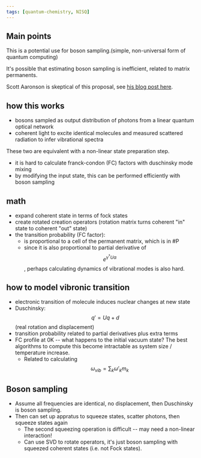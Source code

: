 ```yaml
---
tags: [quantum-chemistry, NISQ]
---
```

## Main points

This is a potential use for boson sampling.(simple, non-universal form of quantum computing)

It's possible that estimating boson sampling is inefficient, related to matrix permanents.

Scott Aaronson is skeptical of this proposal, see [his blog post here](https://www.scottaaronson.com/blog/?p=5159).


## how this works
* bosons sampled as output distribution of photons from a linear quantum optical network
* coherent light to excite identical molecules and measured scattered radiation to infer vibrational spectra

These two are equivalent with a non-linear state preparation step.
* it is hard to calculate franck-condon (FC) factors with duschinsky mode mixing
* by modifying the input state, this can be performed efficiently with boson sampling

## math
* expand coherent state in terms of fock states
* create rotated creation operators (rotation matrix turns coherent "in" state to coherent "out" state)
* the transition probability (FC factor):
  * is proportional to a cell of the permanent matrix, which is in #P
  * since it is also proportional to partial derivative of $$e^{\gamma^\dagger U \alpha}$$, perhaps calculating dynamics of vibrational modes is also hard.

## how to model vibronic transition
* electronic transition of molecule induces nuclear changes at new state
* Duschinsky: $$q' = Uq + d$$  (real rotation and displacement)
* transition probability related to partial derivatives plus extra terms
* FC profile at 0K -- what happens to the initial vacuum state? The best algorithms to compute this become intractable as system size / temperature increase.
  * Related to calculating $$\omega_{vib} = \sum_k \omega'_k m_k$$

## Boson sampling
* Assume all frequencies are identical, no displacement, then Duschinsky is boson sampling.
* Then can set up appratus to squeeze states, scatter photons, then squeeze states again
  * The second squeezing operation is difficult -- may need a non-linear interaction!
  * Can use SVD to rotate operators, it's just boson sampling with squeezed coherent states (i.e. not Fock states).
